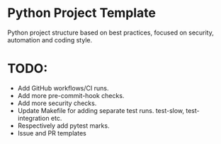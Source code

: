 # Python Project Template

Python project structure based on best practices, focused on security, automation and coding style.

# TODO:

* Add GitHub workflows/CI runs.
* Add more pre-commit-hook checks.
* Add more security checks.
* Update Makefile for adding separate test runs. test-slow, test-integration etc.
* Respectively add pytest marks.
* Issue and PR templates